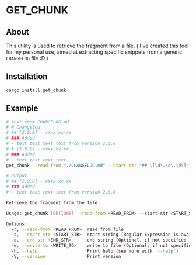 # GET_CHUNK

## About

This utility is used to retrieve the fragment from a file. ( I've created this tool for my personal use, aimed at extracting specific snippets from a generic `CHANGELOG` file :D )
## Installation

```bash
cargo install get_chunk
```

## Example

```bash
# text from CHANGELOG.md
# # Changelog
# ## [2.0.0] - xxxx-xx-xx
# ### Added
# - text text text text from version 2.0.0
# # [1.0.0] - xxxx-xx-xx
# ### Added
# - text text text text
get_chunk --read-from "./CHANGELOG.md" --start-str "## \[\d\.\d\.\d\]" --write-to "temp_changelog.md"

# Output
# ## [2.0.0] - xxxx-xx-xx
# ### Added
# - text text text text from version 2.0.0
```

```bash
Retrieve the fragment from the file

Usage: get_chunk [OPTIONS] --read-from <READ_FROM> --start-str <START_STR>

Options:
  -r, --read-from <READ_FROM>  read from file
  -s, --start-str <START_STR>  start string (Regular Expression is available)
  -e, --end-str <END_STR>      end string (Optional, if not specified || no final match is found, the file is read to the end. Regular Expression is available)
  -w, --write-to <WRITE_TO>    write to file (Optional, if not specified, output to stdout)
  -h, --help                   Print help (see more with '--help')
  -V, --version                Print version
```